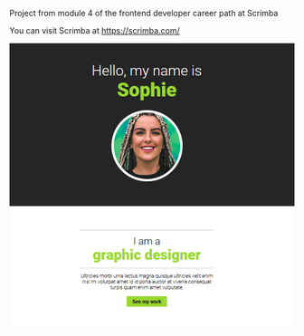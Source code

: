 Project from module 4 of the frontend developer career path at Scrimba

You can visit Scrimba at https://scrimba.com/

<img src="final.png" alt="my emojis app" width="550" heigth="550"/>
